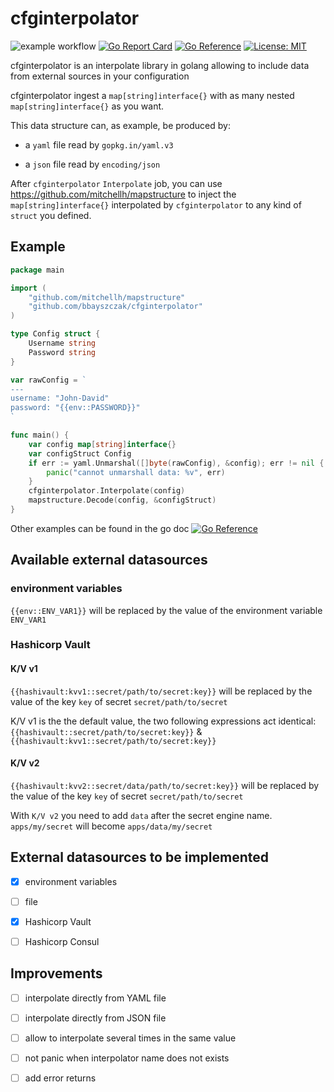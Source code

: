 # cfginterpolator

![example workflow](https://github.com/bbayszczak/cfginterpolator/actions/workflows/go.yml/badge.svg)
[![Go Report Card](https://goreportcard.com/badge/github.com/bbayszczak/cfginterpolator)](https://goreportcard.com/report/github.com/bbayszczak/cfginterpolator)
[![Go Reference](https://pkg.go.dev/badge/github.com/bbayszczak/cfginterpolator.svg)](https://pkg.go.dev/github.com/bbayszczak/cfginterpolator)
[![License: MIT](https://img.shields.io/badge/License-MIT-yellow.svg)](https://opensource.org/licenses/MIT)

cfginterpolator is an interpolate library in golang allowing to include data from external sources in your configuration

cfginterpolator ingest a `map[string]interface{}` with as many nested `map[string]interface{}` as you want.

This data structure can, as example, be produced by:

- a `yaml` file read by `gopkg.in/yaml.v3`

- a `json` file read by `encoding/json`

After `cfginterpolator` `Interpolate` job, you can use https://github.com/mitchellh/mapstructure to inject the `map[string]interface{}` interpolated by `cfginterpolator` to any kind of `struct` you defined.

## Example

```go
package main

import (
    "github.com/mitchellh/mapstructure"
    "github.com/bbayszczak/cfginterpolator"
)

type Config struct {
    Username string
    Password string
}

var rawConfig = `
---
username: "John-David"
password: "{{env::PASSWORD}}"
`

func main() {
    var config map[string]interface{}
    var configStruct Config
    if err := yaml.Unmarshal([]byte(rawConfig), &config); err != nil {
		panic("cannot unmarshall data: %v", err)
	}
    cfginterpolator.Interpolate(config)
    mapstructure.Decode(config, &configStruct)
}
```

Other examples can be found in the go doc [![Go Reference](https://pkg.go.dev/badge/github.com/bbayszczak/cfginterpolator.svg)](https://pkg.go.dev/github.com/bbayszczak/cfginterpolator)

## Available external datasources

### environment variables

`{{env::ENV_VAR1}}` will be replaced by the value of the environment variable `ENV_VAR1`

### Hashicorp Vault

#### K/V v1

`{{hashivault:kvv1::secret/path/to/secret:key}}` will be replaced by the value of the key `key` of secret `secret/path/to/secret`

K/V v1 is the the default value, the two following expressions act identical: `{{hashivault::secret/path/to/secret:key}}` & `{{hashivault:kvv1::secret/path/to/secret:key}}`

#### K/V v2

`{{hashivault:kvv2::secret/data/path/to/secret:key}}` will be replaced by the value of the key `key` of secret `secret/path/to/secret`

With `K/V v2` you need to add `data` after the secret engine name. `apps/my/secret` will become `apps/data/my/secret` 

## External datasources to be implemented

- [x] environment variables

- [ ] file

- [x] Hashicorp Vault

- [ ] Hashicorp Consul

## Improvements

- [ ] interpolate directly from YAML file

- [ ] interpolate directly from JSON file

- [ ] allow to interpolate several times in the same value

- [ ] not panic when interpolator name does not exists

- [ ] add error returns
